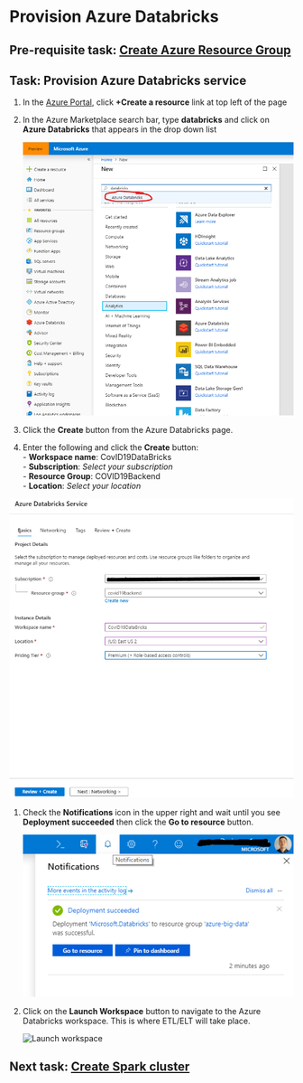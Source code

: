 
# Provision Azure Databricks

## Pre-requisite task: [Create Azure Resource Group](../azure-resource-group/create-azure-resource-group.md)

## Task: Provision Azure Databricks service

1. In the [Azure Portal](https://portal.azure.com), click **+Create a resource** link at top left of the page

1. In the Azure Marketplace search bar, type **databricks** and click on **Azure Databricks** that appears in the drop down list

    ![New](media/1.png)

1. Click the **Create** button from the Azure Databricks page.

1. Enter the following and click the **Create** button:
    <br>- **Workspace name**: CovID19DataBricks
    <br>- **Subscription**: *Select your subscription*
    <br>- **Resource Group**: COVID19Backend
    <br>- **Location**: *Select your location*

 ![New](media/2.png)
        

1. Check the **Notifications** icon in the upper right and wait until you see **Deployment succeeded** then click the **Go to resource** button.

    ![Notifications](media/3.png)

1. Click on the **Launch Workspace** button to navigate to the Azure Databricks workspace. This is where ETL/ELT will take place.

    ![Launch workspace](media/provision/4.png)


## Next task: [Create Spark cluster](create-spark-cluster.md)
